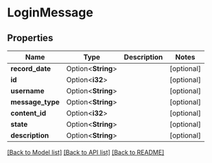 # LoginMessage

## Properties

Name | Type | Description | Notes
------------ | ------------- | ------------- | -------------
**record_date** | Option<**String**> |  | [optional]
**id** | Option<**i32**> |  | [optional]
**username** | Option<**String**> |  | [optional]
**message_type** | Option<**String**> |  | [optional]
**content_id** | Option<**i32**> |  | [optional]
**state** | Option<**String**> |  | [optional]
**description** | Option<**String**> |  | [optional]

[[Back to Model list]](../README.md#documentation-for-models) [[Back to API list]](../README.md#documentation-for-api-endpoints) [[Back to README]](../README.md)
